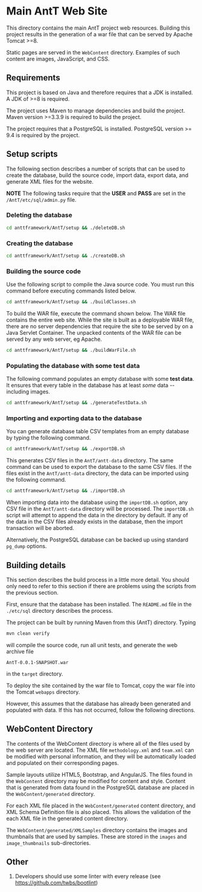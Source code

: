 
# Main AntT Web Site

This directory contains the main AntT project web resources.  Building
this project results in the generation of a war file that can be
served by Apache Tomcat >=8.

Static pages are served in the `WebContent` directory.  Examples of
such content are images, JavaScript, and CSS.

## Requirements

This project is based on Java and therefore requires that a JDK is
installed.  A JDK of >=8 is required.

The project uses Maven to manage dependencies and build the
project. Maven version >=3.3.9 is required to build the project.

The project requires that a PostgreSQL is installed.  PostgreSQL
version >= 9.4 is required by the project.


## Setup scripts

The following section describes a number of scripts that can be used
to create the database, build the source code, import data, export
data, and generate XML files for the website.

**NOTE** The following tasks require that the **USER** and **PASS**
  are set in the `/AntT/etc/sql/admin.py` file.


### Deleting the database

```bash
cd anttframework/AntT/setup && ./deleteDB.sh
```

### Creating the database

```bash
cd anttframework/AntT/setup && ./createDB.sh
```

### Building the source code

Use the following script to compile the Java source code.  You must
run this command before executing commands listed below.

```bash
cd anttframework/AntT/setup && ./buildClasses.sh
```

To build the WAR file, execute the command shown below. The WAR file
contains the entire web site.  While the site is built as a deployable
WAR file, there are no server dependencies that require the site to be
served by on a Java Servlet Container.  The unpacked contents of the
WAR file can be served by any web server, eg Apache.

```bash
cd anttframework/AntT/setup && ./buildWarFile.sh
```

### Populating the database with some **test data**

The following command populates an empty database with some **test
data**.  It ensures that every table in the database has at least
*some* data -- including images.

```bash
cd anttframework/AntT/setup && ./generateTestData.sh
```

### Importing and exporting data to the database

You can generate database table CSV templates from an empty database
by typing the following command.

```bash
cd anttframework/AntT/setup && ./exportDB.sh
```

This generates CSV files in the `AntT/antt-data` directory. The same
command can be used to export the database to the same CSV files.  If
the files exist in the `AntT/antt-data` directory, the data can be
imported using the following command.

```bash
cd anttframework/AntT/setup && ./importDB.sh
```

When importing data into the database using the `importDB.sh` option,
any CSV file in the `AntT/antt-data` directory will be processed.  The
`importDB.sh` script will attempt to append the data in the directory
by default.  If any of the data in the CSV files already exists in the
database, then the import transaction will be aborted.

Alternatively, the PostgreSQL database can be backed up using standard
`pg_dump` options.

## Building details

This section describes the build process in a little more detail.  You
should only need to refer to this section if there are problems using
the scripts from the previous section.

First, ensure that the database has been installed.  The `README.md`
file in the `./etc/sql` directory describes the process.

The project can be built by running Maven from this (AntT)
directory. Typing

```bash
mvn clean verify
```

will compile the source code, run all unit tests, and generate the web
archive file

```
AntT-0.0.1-SNAPSHOT.war
```

in the `target` directory.

To deploy the site contained by the war file to Tomcat, copy the war
file into the Tomcat `webapps` directory.

However, this assumes that the database has already been generated and
populated with data.  If this has not occurred, follow the following
directions.

## WebContent Directory

The contents of the WebContent directory is where all of the files
used by the web server are located.  The XML file `methodology.xml`
and `team.xml` can be modified with personal information, and they
will be automatically loaded and populated on their corresponding
pages.

Sample layouts utilize HTML5, Bootstrap, and AngularJS. The files
found in the `WebContent` directory may be modified for content and
style.  Content that is generated from data found in the PostgreSQL
database are placed in the `WebContent/generated` directory.

For each XML file placed in the `WebContent/generated` content directory, and XML
Schema Definition file is also placed.  This allows the validation of
the each XML file in the generated content directory.

The `WebContent/generated/XMLSamples` directory contains the images
and thumbnails that are used by samples.  These are stored in the
`images` and `image_thumbnails` sub-directories.

## Other

1. Developers should use some linter with every release (see
   https://github.com/twbs/bootlint)


<!--  LocalWords:  mvn AntT WebContent CSS JDK PostgreSQL README md
 -->
<!--  LocalWords:  webapps AngularJS CSV cd anttframework antt py xml
 -->
<!--  LocalWords:  linter importDB
 -->
